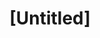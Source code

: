 ---
pid: ch506
title: "[Untitled]"
location_transcription: 
coordinates: "[-75.163693438505, 39.95241161887]"
zipcode: '12191'
gen_neighborhood: 
neighborhood: 
outside_phl: 'La Pobla Tornesa  '
age: '56'
age_range: 50-59
instagram: 
image_file_name: ch_506.jpg
proposal_transcription: A useable monument - some thing that people can use together
topic: Unity,Unknown
topic_summary: 0, 0
type: Conceptual
keywords_other: 
credit: Johnny Strong
image_labels: 
twitter: 
facebook: 
permalink: "/monuments/ch506/"
layout: item-page
---